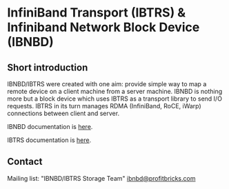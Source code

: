 InfiniBand Transport (IBTRS) & Infiniband Network Block Device (IBNBD)
======================================================================

Short introduction
------------------

IBNBD/IBTRS were created with one aim: provide simple way to map a remote
device on a client machine from a server machine.  IBNBD is nothing more
but a block device which uses IBTRS as a transport library to send I/O
requests.  IBTRS in its turn manages RDMA (InfiniBand, RoCE, iWarp)
connections between client and server.

IBNBD documentation is [here](./ibnbd/README).

IBTRS documentation is [here](./ibtrs/README).

Contact
-------

Mailing list: "IBNBD/IBTRS Storage Team" <ibnbd@profitbricks.com>
